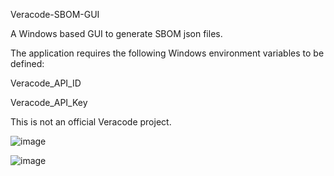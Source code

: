 Veracode-SBOM-GUI

A Windows based GUI to generate SBOM json files.

The application requires the following Windows environment variables to be defined:

Veracode_API_ID

Veracode_API_Key

This is not an official Veracode project.

![image](https://github.com/gilmore867/Veracode-SBOM-GUI/assets/19678778/c9eb0ce4-7682-4869-8c05-9b24144161d1)

![image](https://github.com/gilmore867/Veracode-SBOM-GUI/assets/19678778/fe3618af-60cf-4f63-aa25-f347fbaad324)


